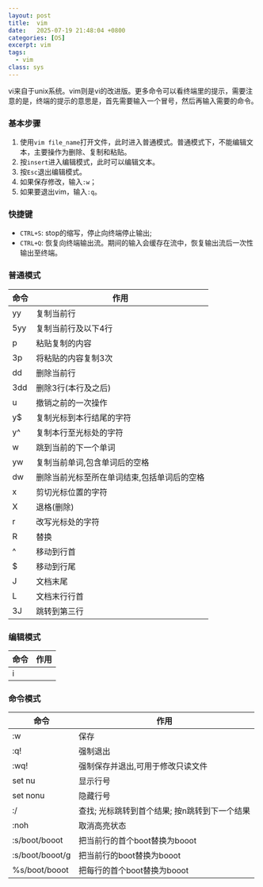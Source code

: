```yaml
---
layout: post
title:  vim
date:   2025-07-19 21:48:04 +0800
categories: [OS]
excerpt: vim
tags:
  - vim
class: sys
---
```


vi来自于unix系统。vim则是vi的改进版。更多命令可以看终端里的提示，需要注意的是，终端的提示的意思是，首先需要输入一个冒号，然后再输入需要的命令。

### 基本步骤

1. 使用`vim file_name`打开文件，此时进入普通模式。普通模式下，不能编辑文本，主要操作为删除、复制和粘贴。
2. 按`insert`进入编辑模式，此时可以编辑文本。
3. 按`Esc`退出编辑模式。
4. 如果保存修改，输入`:w`；
5. 如果要退出vim，输入`:q`。

### 快捷键

* `CTRL+S`: stop的缩写，停止向终端停止输出;
* `CTRL+Q`: 恢复向终端输出流。期间的输入会缓存在流中，恢复输出流后一次性输出至终端。

### 普通模式

| 命令 | 作用                                        |
| ---- | ------------------------------------------- |
| yy   | 复制当前行                                  |
| 5yy  | 复制当前行及以下4行                         |
| p    | 粘贴复制的内容                              |
| 3p   | 将粘贴的内容复制3次                         |
| dd   | 删除当前行                                  |
| 3dd  | 删除3行(本行及之后)                         |
| u    | 撤销之前的一次操作                          |
| y$   | 复制光标到本行结尾的字符                    |
| y^   | 复制本行至光标处的字符                      |
| w    | 跳到当前的下一个单词                        |
| yw   | 复制当前单词,包含单词后的空格               |
| dw   | 删除当前光标至所在单词结束,包括单词后的空格 |
| x    | 剪切光标位置的字符                          |
| X    | 退格(删除)                                  |
| r    | 改写光标处的字符                            |
| R    | 替换                                        |
| ^    | 移动到行首                                  |
| $    | 移动到行尾                                  |
| J    | 文档末尾                                    |
| L    | 文档末行行首                                |
| 3J   | 跳转到第三行                                |

### 编辑模式

| 命令 | 作用 |
| ---- | ---- |
| i    |      |

### 命令模式

| 命令            | 作用                                          |
| --------------- | --------------------------------------------- |
| :w              | 保存                                          |
| :q!             | 强制退出                                      |
| :wq!            | 强制保存并退出,可用于修改只读文件             |
| set nu          | 显示行号                                      |
| set nonu        | 隐藏行号                                      |
| :/              | 查找; 光标跳转到首个结果; 按n跳转到下一个结果 |
| :noh            | 取消高亮状态                                  |
| :s/boot/booot   | 把当前行的首个boot替换为booot                 |
| :s/boot/booot/g | 把当前行的boot替换为booot                     |
| %s/boot/booot   | 把每行的首个boot替换为booot                   |
